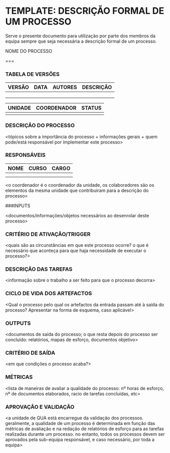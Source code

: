 TEMPLATE: DESCRIÇÃO FORMAL DE UM PROCESSO
======



Serve o presente documento para utilização por parte dos membros da equipa sempre que seja necessária a descrição formal de um processo.




NOME DO PROCESSO


===


### TABELA DE VERSÕES



| VERSÃO | DATA | AUTORES | DESCRIÇÃO |
|--------|------|---------|-----------|
|        |      |         |           |
|        |      |         |           |
|        |      |         |           |






| UNIDADE | COORDENADOR | STATUS |
|---------|-------------|--------|
|         |             |        |




### DESCRIÇÃO DO PROCESSO


<tópicos sobre a importância do processo + informações gerais + quem pode/está responsável por implementar este processo>




### RESPONSÁVEIS


| NOME | CURSO | CARGO |
|------|-------|-------|
|      |       |       |
|      |       |       |
<o coordenador é o coordenador da unidade, os colaboradores são os elementos da mesma unidade que contribuiram para a descrição do processo>


###INPUTS

<documentos/informações/objetos necessários ao desenrolar deste processo>



### CRITÉRIO DE ATIVAÇÃO/TRIGGER


<quais são as circunstâncias em que este processo ocorre? o que é necessário que aconteça para que haja necessidade de executar o processo?>



### DESCRIÇÃO DAS TAREFAS


<informação sobre o trabalho a ser feito para que o processo decorra>




### CICLO DE VIDA DOS ARTEFACTOS



<Qual o processo pelo qual os artefactos da entrada passam até à saída do processo? Apresentar na forma de esquema, caso aplicável>




### OUTPUTS


<documentos de saída do processo; o que resta depois do processo ser concluído: relatórios, mapas de esforço, documentos objetivo>



### CRITÉRIO DE SAÍDA


<em que condições o processo acaba?>



### MÉTRICAS


<lista de maneiras de avaliar a qualidade do processo: nº horas de esforço, nº de documentos elaborados, racio de tarefas concluídas, etc>



### APROVAÇÃO E VALIDAÇÃO


<a unidade de QUA está encarregue da validação dos processos. geralmente, a qualidade de um processo é determinada em função das métricas de avaliação e na redação de relatórios de esforço para as tarefas realizadas durante um processo. no entanto, todos os processos devem ser aprovados pela sub-equipa responsável, e caso necessário, por toda a equipa>





